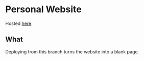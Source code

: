 # Personal Website

Hosted [here](https://www.jimxlin.com).

## What

Deploying from this branch turns the website into a blank page.
